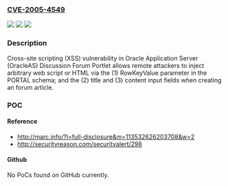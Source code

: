### [CVE-2005-4549](https://cve.mitre.org/cgi-bin/cvename.cgi?name=CVE-2005-4549)
![](https://img.shields.io/static/v1?label=Product&message=n%2Fa&color=blue)
![](https://img.shields.io/static/v1?label=Version&message=n%2Fa&color=blue)
![](https://img.shields.io/static/v1?label=Vulnerability&message=n%2Fa&color=brighgreen)

### Description

Cross-site scripting (XSS) vulnerability in Oracle Application Server (OracleAS) Discussion Forum Portlet allows remote attackers to inject arbitrary web script or HTML via the (1) RowKeyValue parameter in the PORTAL schema; and the (2) title and (3) content input fields when creating an forum article.

### POC

#### Reference
- http://marc.info/?l=full-disclosure&m=113532626203708&w=2
- http://securityreason.com/securityalert/298

#### Github
No PoCs found on GitHub currently.

